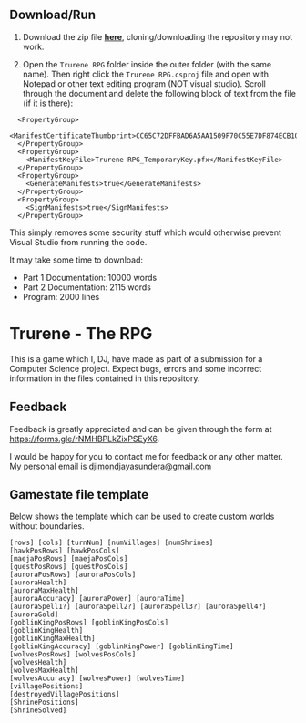 ## Download/Run

1. Download the zip file **[here](https://drive.google.com/file/d/1N83e_JdJyPF9xXsPHbBKWK85RdzZC32b/view?usp=sharing)**, cloning/downloading the repository may not work.

2. Open the `Trurene RPG` folder inside the outer folder (with the same name). Then right click the `Trurene RPG.csproj` file and open with Notepad or other text editing program (NOT visual studio). Scroll through the document and delete the following block of text from the file (if it is there): 
```
  <PropertyGroup>
    <ManifestCertificateThumbprint>CC65C72DFFBAD6A5AA1509F70C55E7DF874ECB10</ManifestCertificateThumbprint>
  </PropertyGroup>
  <PropertyGroup>
    <ManifestKeyFile>Trurene RPG_TemporaryKey.pfx</ManifestKeyFile>
  </PropertyGroup>
  <PropertyGroup>
    <GenerateManifests>true</GenerateManifests>
  </PropertyGroup>
  <PropertyGroup>
    <SignManifests>true</SignManifests>
  </PropertyGroup>
```
This simply removes some security stuff which would otherwise prevent Visual Studio from running the code.

It may take some time to download:
* Part 1 Documentation: 10000 words
* Part 2 Documentation: 2115 words
* Program: 2000 lines

# Trurene - The RPG
This is a game which I, DJ, have made as part of a submission for a Computer Science project. Expect bugs, errors and some incorrect information in the files contained in this repository. 


## Feedback

Feedback is greatly appreciated and can be given through the form at https://forms.gle/rNMHBPLkZixPSEyX6.

I would be happy for you to contact me for feedback or any other matter. My personal email is djimondjayasundera@gmail.com

## Gamestate file template

Below shows the template which can be used to create custom worlds without boundaries.

    [rows] [cols] [turnNum] [numVillages] [numShrines]
    [hawkPosRows] [hawkPosCols] 
    [maejaPosRows] [maejaPosCols]
    [questPosRows] [questPosCols]
    [auroraPosRows] [auroraPosCols]
    [auroraHealth] 
    [auroraMaxHealth]
    [auroraAccuracy] [auroraPower] [auroraTime]
    [auroraSpell1?] [auroraSpell2?] [auroraSpell3?] [auroraSpell4?]
    [auroraGold]
    [goblinKingPosRows] [goblinKingPosCols]
    [goblinKingHealth] 
    [goblinKingMaxHealth]
    [goblinKingAccuracy] [goblinKingPower] [goblinKingTime]
    [wolvesPosRows] [wolvesPosCols]
    [wolvesHealth] 
    [wolvesMaxHealth]
    [wolvesAccuracy] [wolvesPower] [wolvesTime]
    [villagePositions]
    [destroyedVillagePositions]
    [ShrinePositions]
    [ShrineSolved]


